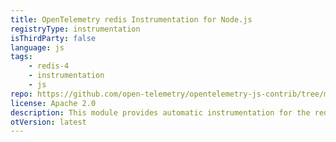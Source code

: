 ```yaml
---
title: OpenTelemetry redis Instrumentation for Node.js
registryType: instrumentation
isThirdParty: false
language: js
tags:
    - redis-4
    - instrumentation
    - js
repo: https://github.com/open-telemetry/opentelemetry-js-contrib/tree/main/plugins/node/opentelemetry-instrumentation-redis-4
license: Apache 2.0
description: This module provides automatic instrumentation for the redis@^4.0.0 package.
otVersion: latest
---
```

